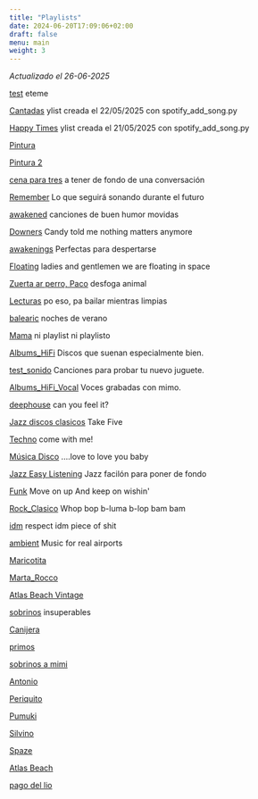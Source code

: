 ```yaml
---
title: "Playlists"
date: 2024-06-20T17:09:06+02:00
draft: false
menu: main
weight: 3
---
```


_Actualizado el 26-06-2025_

[test](https://open.spotify.com/playlist/2GJoUqVjsgW737baE5q6IF) eteme

[Cantadas](https://open.spotify.com/playlist/7gbqRr6cigPuAJY4BOjjiJ) ylist creada el 22&#x2F;05&#x2F;2025 con spotify_add_song.py

[Happy Times](https://open.spotify.com/playlist/2wqa8YV84z9Th1DFuJz5Ls) ylist creada el 21&#x2F;05&#x2F;2025 con spotify_add_song.py

[Pintura](https://open.spotify.com/playlist/1vY9TGcTVypNXtaQez1YsR)

[Pintura 2](https://open.spotify.com/playlist/1E9DK1QfRR8dg1rVWPEq8v)

[cena para tres](https://open.spotify.com/playlist/3j6Hp6Ikt1ioOZbw6xouJT) a tener de fondo de una conversación

[Remember](https://open.spotify.com/playlist/03VlNYFXZ6evLWvLMNKHk8) Lo que seguirá sonando durante el futuro

[awakened](https://open.spotify.com/playlist/3521U6PDIZLoP6S9jQhI86) canciones de buen humor movidas

[Downers](https://open.spotify.com/playlist/018ue54Sw3ZFHZurBEndcV) Candy told me nothing matters anymore

[awakenings](https://open.spotify.com/playlist/3SMJF8liZFhWUX4uAV2xwF) Perfectas para despertarse

[Floating](https://open.spotify.com/playlist/38onpFeWMwMrGePaTes7F0) ladies and gentlemen we are floating in space

[Zuerta ar perro, Paco](https://open.spotify.com/playlist/1GME9Y5nWzOM6t5g1eRZ1a) desfoga animal

[Lecturas](https://open.spotify.com/playlist/3vCfGWhpGn2mcrlsCYMuLM) po eso, pa bailar mientras limpias

[balearic](https://open.spotify.com/playlist/6YCNVAkIyrKOUItxv3tRxe) noches de verano

[Mama](https://open.spotify.com/playlist/1LYAqxDMqhy0TMIOBzhOqg) ni playlist ni playlisto

[Albums_HiFi](https://open.spotify.com/playlist/4R1Q00icNWjLZhUaTphBYW) Discos que suenan especialmente bien.

[test_sonido](https://open.spotify.com/playlist/1UTFLjWEUI0tQDw9YY8Xov) Canciones para probar tu nuevo juguete.

[Albums_HiFi_Vocal](https://open.spotify.com/playlist/6A2DsRAhP9X2x3KfhmtlKQ) Voces grabadas con mimo.

[deephouse](https://open.spotify.com/playlist/3IM0zBIdD29aUTonLoItN8) can you feel it?

[Jazz discos clasicos](https://open.spotify.com/playlist/2vP8Z7RpECG1zLPO4rlm7E) Take Five

[Techno](https://open.spotify.com/playlist/6ANZn8DUuvZkLjRQ99jEua) come with me!

[Música Disco](https://open.spotify.com/playlist/6iunkDx8LJsjqc8rKLFKFq) ....love to love you baby

[Jazz Easy Listening](https://open.spotify.com/playlist/3BkWtCB5F8aPd8fCXKjQib)  Jazz facilón para poner de fondo

[Funk](https://open.spotify.com/playlist/0cXhMZuqc3RqqEsD9tmB6I) Move on up And keep on wishin&#x27; 

[Rock_Clasico](https://open.spotify.com/playlist/4UfAj21Ct3fMBb9ZHbUFrN) Whop bop b-luma b-lop bam bam

[idm](https://open.spotify.com/playlist/6GSGh243cZ3JQrHyloiu9D) respect idm piece of shit

[ambient](https://open.spotify.com/playlist/17UP8KWrepiuz831ja3ukH) Music for real airports

[Maricotita](https://open.spotify.com/playlist/0nlHaMWCcZD1EuBHWZsfB7)

[Marta_Rocco](https://open.spotify.com/playlist/1BExuHcm8oWo8vDY9IhnQw)

[Atlas Beach Vintage](https://open.spotify.com/playlist/62sMxEjlBE0eySOyYDmNBx)

[sobrinos](https://open.spotify.com/playlist/12yW7n4rxrKwRLQDHnUTWh) insuperables

[Canijera](https://open.spotify.com/playlist/58N5S0tWarVmvfTlv2JdCM)

[primos](https://open.spotify.com/playlist/2hhfLEU3b5HK2TjyyjUDt1)

[sobrinos a mimi](https://open.spotify.com/playlist/4pbk0DKTqTnM2qU0s93aH0)

[Antonio](https://open.spotify.com/playlist/1vl8JhG1Blhb6HYgbYQ3mA)

[Periquito](https://open.spotify.com/playlist/0hdLD49I022RjFonUfY0Be) 

[Pumuki](https://open.spotify.com/playlist/5TtAucXLDCVkcjCJJS4edN) 

[Silvino](https://open.spotify.com/playlist/7lHRRbNuxGwLx7R09ZAVQx)

[Spaze](https://open.spotify.com/playlist/4nTPInXb6GkxqYCApRfCjE) 

[Atlas Beach](https://open.spotify.com/playlist/5nMnJQjxHoZxkJsPoCpGB8)

[pago del lio](https://open.spotify.com/playlist/0NAryYvYeu6PZUA09MGRIO) 

